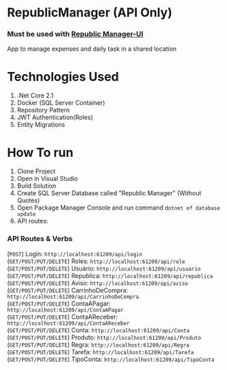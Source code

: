 # RepublicManager (API Only) #
### Must be used with [Republic Manager-UI](https://github.com/Jhonatan-de-Souza/RepublicManager-UI)

App to manage expenses and daily task in a shared location

# Technologies Used
1. .Net Core 2.1
2. Docker (SQL Server Container)
3. Repository Pattern
4. JWT Authentication(Roles)
5. Entity Migrations


# How To run ##

1. Clone Project
2. Open in Visual Studio
3. Build Solution
4. Create SQL Server Database called "Republic Manager" (Without Quotes)
5. Open Package Manager Console and run command `dotnet ef database update`
6. API routes:

### API Routes & Verbs ###

(`POST`) Login: `http://localhost:61209/api/login`  
(`GET/POST/PUT/DELETE`) Roles: `http://localhost:61209/api/role`  
(`GET/POST/PUT/DELETE`) Usuário: `http://localhost:61209/api/usuario`  
(`GET/POST/PUT/DELETE`) Republica: `http://localhost:61209/api/republica`  
(`GET/POST/PUT/DELETE`) Aviso: `http://localhost:61209/api/aviso `  
(`GET/POST/PUT/DELETE`) CarrinhoDeCompra: `http://localhost:61209/api/CarrinhoDeCompra`  
(`GET/POST/PUT/DELETE`) ContaAPagar: `http://localhost:61209/api/ContaAPagar`  
(`GET/POST/PUT/DELETE`) ContaAReceber: `http://localhost:61209/api/ContaAReceber`  
(`GET/POST/PUT/DELETE`) Conta: `http://localhost:61209/api/Conta`  
(`GET/POST/PUT/DELETE`) Produto: `http://localhost:61209/api/Produto`  
(`GET/POST/PUT/DELETE`) Regra: `http://localhost:61209/api/Regra`  
(`GET/POST/PUT/DELETE`) Tarefa: `http://localhost:61209/api/Tarefa`  
(`GET/POST/PUT/DELETE`) TipoConta: `http://localhost:61209/api/TipoConta`  



